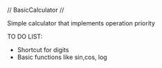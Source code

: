 // BasicCalculator //

Simple calculator that implements operation priority

TO DO LIST:
- Shortcut for digits
- Basic functions like sin,cos, log